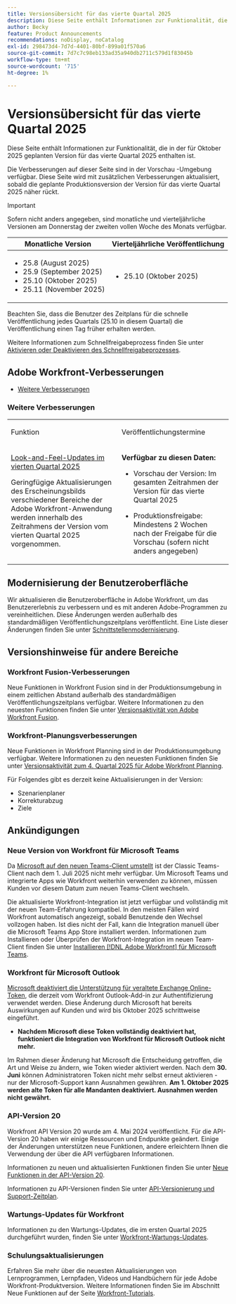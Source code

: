 ```yaml
---
title: Versionsübersicht für das vierte Quartal 2025
description: Diese Seite enthält Informationen zur Funktionalität, die in der Version vom vierten Quartal 2025 enthalten ist. Diese Verbesserungen werden voraussichtlich im gesamten Quartal in der Produktionsumgebung verfügbar sein.
author: Becky
feature: Product Announcements
recommendations: noDisplay, noCatalog
exl-id: 298473d4-7d7d-4401-80bf-899a01f570a6
source-git-commit: 7d7c7c98eb133ad35a940db2711c579d1f83045b
workflow-type: tm+mt
source-wordcount: '715'
ht-degree: 1%

---
```


# Versionsübersicht für das vierte Quartal 2025

Diese Seite enthält Informationen zur Funktionalität, die in der für Oktober 2025 geplanten Version für das vierte Quartal 2025 enthalten ist.

Die Verbesserungen auf dieser Seite sind in der Vorschau -Umgebung verfügbar. Diese Seite wird mit zusätzlichen Verbesserungen aktualisiert, sobald die geplante Produktionsversion der Version für das vierte Quartal 2025 näher rückt.


<!-- Keep commented until Final Preview release.

The <add release> release webinar will be held on <date>. You can [register for the webinar here <get link from product ops>. -->

>[!IMPORTANT]
>
>
>Sofern nicht anders angegeben, sind monatliche und vierteljährliche Versionen am Donnerstag der zweiten vollen Woche des Monats verfügbar.
>
>| Monatliche Version | Vierteljährliche Veröffentlichung |
>|----|----|
>| <ul><li>25.8 (August 2025)</li><li>25.9 (September 2025)</li><li>25.10 (Oktober 2025)</li><li>25.11 (November 2025)</li></ul> | <ul><li>25.10 (Oktober 2025)</li></ul> |
>
>Beachten Sie, dass die Benutzer des Zeitplans für die schnelle Veröffentlichung jedes Quartals (25.10 in diesem Quartal) die Veröffentlichung einen Tag früher erhalten werden.
>
>Weitere Informationen zum Schnellfreigabeprozess finden Sie unter [Aktivieren oder Deaktivieren des Schnellfreigabeprozesses](/help/quicksilver/administration-and-setup/set-up-workfront/configure-system-defaults/enable-fast-release-process.md).

## Adobe Workfront-Verbesserungen

<!--* [Resource Management enhancements](#resource-management-enhancements)-->
* [Weitere Verbesserungen](#other-enhancements)



<!--### Resource Management enhancements

<table style="table-layout:auto">
  <tbody>
    <tr>
        <td>
            <a href="/help/quicksilver/product-announcements/product-releases/25-q4-release-activity/25-q4-resource-mgmt.md" class="MCXref xref" xrefformat="{para}">Role assignments display in the Workload Balancer </a><p></p>
            <p>Resource managers can now review job role assignments in the Workload Balancer. The assignments are displayed in the Unassigned Work area, under the tasks or issues the roles are assigned to. Only work items assigned to users are displayed in the Assigned Work area. </p>
            <p>A new Workload Balancer setting, Show Role Assignments, determines whether role assignments are displayed. The setting is enabled by default.</p>
        </td>
        <td>July 24, 2025</td>
        <td>August 14, 2025</td>
        <td>October 16, 2025</td>
    </tr>     
  </tbody>
</table> -->

### Weitere Verbesserungen

<table>
            <col style="width: 50%;" />
            <col style="width: 50%;" />
            <tbody>
                <tr>
                    <td>
                        <p><span class="bold">Funktion</span>
                        </p>
                    </td>
                    <td>
                        <p><span class="bold">Veröffentlichungstermine</span>
                        </p>
                    </td>
                </tr>
                 <tr>
                    <td>
                        <a href="/help/quicksilver/product-announcements/product-releases/25-q4-release-activity/25-q4-look-and-feel-updates.md" class="MCXref xref" xrefformat="{para}">Look-and-Feel-Updates im vierten Quartal 2025</a></p>
                        <p>Geringfügige Aktualisierungen des Erscheinungsbilds verschiedener Bereiche der Adobe Workfront-Anwendung werden innerhalb des Zeitrahmens der Version vom vierten Quartal 2025 vorgenommen. </p>
                    </td>
                    <td><p><b>Verfügbar zu diesen Daten:</b></p>
                        <ul>
                            <li>
                                <p>Vorschau der Version: Im gesamten Zeitrahmen der Version für das vierte Quartal 2025<br /></p>
                            </li>
                            <li>
                                <p>Produktionsfreigabe: Mindestens 2 Wochen nach der Freigabe für die Vorschau (sofern nicht anders angegeben)</p>
                            </li>
                        </ul>
                    </td>
                </tr>
            </tbody>
        </table>

<!--
### Functionality soon to be removed from Workfront

* 
-->

## Modernisierung der Benutzeroberfläche

Wir aktualisieren die Benutzeroberfläche in Adobe Workfront, um das Benutzererlebnis zu verbessern und es mit anderen Adobe-Programmen zu vereinheitlichen. Diese Änderungen werden außerhalb des standardmäßigen Veröffentlichungszeitplans veröffentlicht. Eine Liste dieser Änderungen finden Sie unter [Schnittstellenmodernisierung](/help/quicksilver/product-announcements/product-releases/interface-modernization/interface-modernization.md).

## Versionshinweise für andere Bereiche

### Workfront Fusion-Verbesserungen

Neue Funktionen in Workfront Fusion sind in der Produktionsumgebung in einem zeitlichen Abstand außerhalb des standardmäßigen Veröffentlichungszeitplans verfügbar. Weitere Informationen zu den neuesten Funktionen finden Sie unter [Versionsaktivität von Adobe Workfront Fusion](https://experienceleague.adobe.com/de/docs/workfront-fusion/using/fusion-release-activity/fusion-release-activity).

### Workfront-Planungsverbesserungen

Neue Funktionen in Workfront Planning sind in der Produktionsumgebung verfügbar. Weitere Informationen zu den neuesten Funktionen finden Sie unter [Versionsaktivität zum 4. Quartal 2025 für Adobe Workfront Planning](/help/quicksilver/product-announcements/product-releases/planning-release-activity/planning-release-activity-25-q4.md).

Für Folgendes gibt es derzeit keine Aktualisierungen in der Version:

* Szenarienplaner
* Korrekturabzug
* Ziele

## Ankündigungen

### Neue Version von Workfront für Microsoft Teams

Da [Microsoft auf den neuen Teams-Client umstellt](https://learn.microsoft.com/en-us/microsoftteams/teams-classic-client-end-of-availability) ist der Classic Teams-Client nach dem 1. Juli 2025 nicht mehr verfügbar. Um Microsoft Teams und integrierte Apps wie Workfront weiterhin verwenden zu können, müssen Kunden vor diesem Datum zum neuen Teams-Client wechseln.

Die aktualisierte Workfront-Integration ist jetzt verfügbar und vollständig mit der neuen Team-Erfahrung kompatibel. In den meisten Fällen wird Workfront automatisch angezeigt, sobald Benutzende den Wechsel vollzogen haben. Ist dies nicht der Fall, kann die Integration manuell über die Microsoft Teams App Store installiert werden. Informationen zum Installieren oder Überprüfen der Workfront-Integration im neuen Team-Client finden Sie unter [Installieren [!DNL Adobe Workfront]  für Microsoft Teams](/help/quicksilver/workfront-integrations-and-apps/using-workfront-with-microsoft-teams/install-workfront-ms-teams.md).

### Workfront für Microsoft Outlook

[Microsoft deaktiviert die Unterstützung für veraltete Exchange Online-Token](https://learn.microsoft.com/en-us/office/dev/add-ins/outlook/faq-nested-app-auth-outlook-legacy-tokens), die derzeit vom Workfront Outlook-Add-in zur Authentifizierung verwendet werden. Diese Änderung durch Microsoft hat bereits Auswirkungen auf Kunden und wird bis Oktober 2025 schrittweise eingeführt.

* **Nachdem Microsoft diese Token vollständig deaktiviert hat, funktioniert die Integration von Workfront für Microsoft Outlook nicht mehr.**

Im Rahmen dieser Änderung hat Microsoft die Entscheidung getroffen, die Art und Weise zu ändern, wie Token wieder aktiviert werden. Nach dem **30. Juni** können Administratoren Token nicht mehr selbst erneut aktivieren - nur der Microsoft-Support kann Ausnahmen gewähren. **Am 1. Oktober 2025 werden alte Token für alle Mandanten deaktiviert. Ausnahmen werden nicht gewährt.**

### API-Version 20

Workfront API Version 20 wurde am 4. Mai 2024 veröffentlicht. Für die API-Version 20 haben wir einige Ressourcen und Endpunkte geändert. Einige der Änderungen unterstützen neue Funktionen, andere erleichtern Ihnen die Verwendung der über die API verfügbaren Informationen.

Informationen zu neuen und aktualisierten Funktionen finden Sie unter [Neue Funktionen in der API-Version 20](/help/quicksilver/wf-api/api/new-api-version-19.md).

Informationen zu API-Versionen finden Sie unter [API-Versionierung und Support-Zeitplan](/help/quicksilver/wf-api/api/api-version-support-schedule.md).

### Wartungs-Updates für Workfront 

Informationen zu den Wartungs-Updates, die im ersten Quartal 2025 durchgeführt wurden, finden Sie unter [Workfront-Wartungs-Updates](https://experienceleague.adobe.com/docs/workfront-known-issues/releases/current-updates.html?lang=de).

### Schulungsaktualisierungen

Erfahren Sie mehr über die neuesten Aktualisierungen von Lernprogrammen, Lernpfaden, Videos und Handbüchern für jede Adobe Workfront-Produktversion. Weitere Informationen finden Sie im Abschnitt Neue Funktionen auf der Seite [Workfront-Tutorials](https://experienceleague.adobe.com/docs/workfront-learn/tutorials-workfront/home.html?lang=de).
